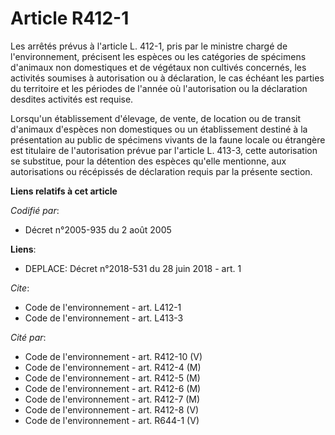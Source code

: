 # Article R412-1

Les arrêtés prévus à l'article L. 412-1, pris par le ministre chargé de l'environnement, précisent les espèces ou les
catégories de spécimens d'animaux non domestiques et de végétaux non cultivés concernés, les activités soumises à
autorisation ou à déclaration, le cas échéant les parties du territoire et les périodes de l'année où l'autorisation ou la
déclaration desdites activités est requise. 

Lorsqu'un établissement d'élevage, de vente, de location ou de transit d'animaux d'espèces non domestiques ou un
établissement destiné à la présentation au public de spécimens vivants de la faune locale ou étrangère est titulaire de
l'autorisation prévue par l'article L. 413-3, cette autorisation se substitue, pour la détention des espèces qu'elle
mentionne, aux autorisations ou récépissés de déclaration requis par la présente section.

**Liens relatifs à cet article**

_Codifié par_:

  - Décret n°2005-935 du 2 août 2005

**Liens**:

  - DEPLACE: Décret n°2018-531 du 28 juin 2018 - art. 1

_Cite_:

  - Code de l'environnement - art. L412-1
  - Code de l'environnement - art. L413-3

_Cité par_:

  - Code de l'environnement - art. R412-10 (V)
  - Code de l'environnement - art. R412-4 (M)
  - Code de l'environnement - art. R412-5 (M)
  - Code de l'environnement - art. R412-6 (M)
  - Code de l'environnement - art. R412-7 (M)
  - Code de l'environnement - art. R412-8 (V)
  - Code de l'environnement - art. R644-1 (V)
